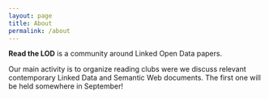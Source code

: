 ```yaml
---
layout: page
title: About
permalink: /about
---
```


**Read the LOD** is a community around Linked Open Data papers.

Our main activity is to organize reading clubs were we discuss relevant contemporary Linked Data and Semantic Web documents.
The first one will be held somewhere in September!

